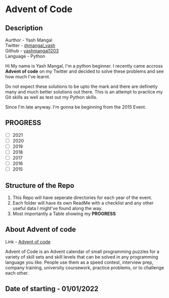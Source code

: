 # Advent of Code

## Description

Aurthor - Yash Mangal  
Twitter - [@mangal_yash](https://twitter.com/mangal_yash)  
Github - [yashmangal1203](https://github.com/yashmangal1203)  
Language - Python  

Hi My name is Yash Mangal, I'm a python beginner. I recently came accross **Advent of code** on my Twitter and decided to solve these problems and see how much I've learnt.

Do not expect these solutions to be upto the mark and there are definetly many and much better solutions out there. This is an attempt to practice my Git skills as well as test out my Python skills.

Since I'm late anyway. I'm gonna be beginning from the 2015 Event.

## PROGRESS

- [ ] 2021
- [ ] 2020
- [ ] 2019
- [ ] 2018
- [ ] 2017
- [ ] 2016
- [ ] 2015

## Structure of the Repo

1. This Repo will have seperate directories for each year of the event.
2. Each folder will have its own ReadMe with a checklist and any other useful data I might've found along the way.
3. Most importantly a Table showing my **PROGRESS**

## About Advent of code

Link - [Advent of code](https://adventofcode.com)

Advent of Code is an Advent calendar of small programming puzzles for a variety of skill sets and skill levels that can be solved in any programming language you like. People use them as a speed contest, interview prep, company training, university coursework, practice problems, or to challenge each other.

## Date of starting - 01/01/2022
